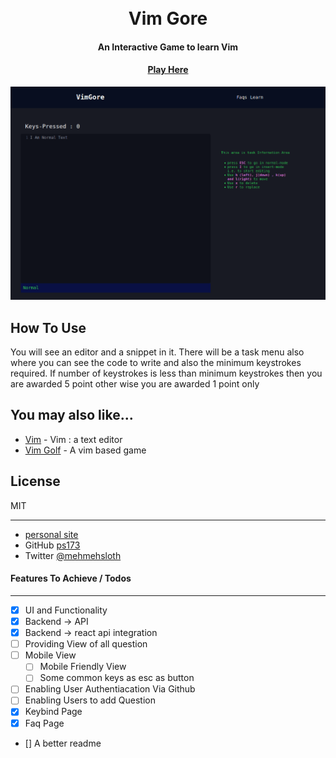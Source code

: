 <h1 align="center">
  <br>
  Vim Gore
  <br>
</h1>

<h4 align="center">An Interactive Game to learn Vim</h4>

<h4 align="center"><a href="https://vimgore.netlify.app/">Play Here</a> </h4>

![UI of Vim Gore](./docs/UI.png)

## How To Use

You will see an editor and a snippet in it. There will be a task menu also where you can see the code
to write and also the minimum keystrokes required. If number of keystrokes is less than minimum keystrokes
then you are awarded 5 point other wise you are awarded 1 point only

## You may also like...

- [Vim](https://github.com/vim/vim) - Vim : a text editor
- [Vim Golf](http://www.vimgolf.com/) - A vim based game

## License

MIT

---

- [personal site](https://ps173.github.io/portfolio-site/)
- GitHub [ps173](https://github.com/ps173)
- Twitter [@mehmehsloth](https://twitter.com/mehmehsloth)

#### Features To Achieve / Todos

---

- [x] UI and Functionality
- [x] Backend -> API
- [x] Backend -> react api integration
- [ ] Providing View of all question
- [ ] Mobile View
  - [ ] Mobile Friendly View
  - [ ] Some common keys as esc as button
- [ ] Enabling User Authentiacation Via Github
- [ ] Enabling Users to add Question
- [x] Keybind Page
- [x] Faq Page
- [] A better readme
